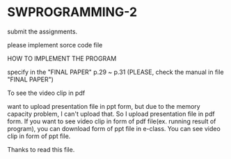 # SWPROGRAMMING-2
submit the assignments.

please implement sorce code file

HOW TO IMPLEMENT THE PROGRAM

specify in the "FINAL PAPER" p.29 ~ p.31
(PLEASE, check the manual in file "FINAL PAPER")


To see the video clip in pdf

 want to upload presentation file in ppt form, but due to the memory capacity problem, I can't upload that.
 So I upload presentation file in pdf form.
 If you want to see video clip in form of pdf file(ex. running result of program), you can download form of ppt file in e-class.
 You can see video clip in form of ppt file.

Thanks to read this file.
